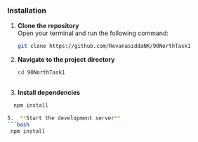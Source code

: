 ### Installation

1. **Clone the repository**  
   Open your terminal and run the following command:
   ```bash
   git clone https://github.com/RevanasiddaNK/90NorthTask1
2.  **Navigate to the project directory**
    ```bash
    cd 90NorthTask1
   
3.   **Install dependencies**
   ```bash
     npm install

5.  **Start the development server**
   ```bash
    npm install
  
